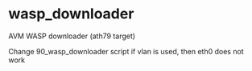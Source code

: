 # wasp_downloader
AVM WASP downloader (ath79 target)

Change 90_wasp_downloader script if vlan is used, then eth0 does not work
